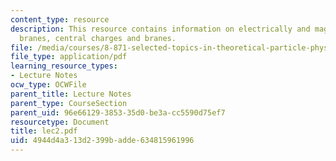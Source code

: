 ```yaml
---
content_type: resource
description: This resource contains information on electrically and magnetically charged
  branes, central charges and branes.
file: /media/courses/8-871-selected-topics-in-theoretical-particle-physics-branes-and-gauge-theory-dynamics-fall-2004/4944d4a313d2399badde634815961996_lec2.pdf
file_type: application/pdf
learning_resource_types:
- Lecture Notes
ocw_type: OCWFile
parent_title: Lecture Notes
parent_type: CourseSection
parent_uid: 96e66129-3853-35d0-be3a-cc5590d75ef7
resourcetype: Document
title: lec2.pdf
uid: 4944d4a3-13d2-399b-adde-634815961996
---
```

